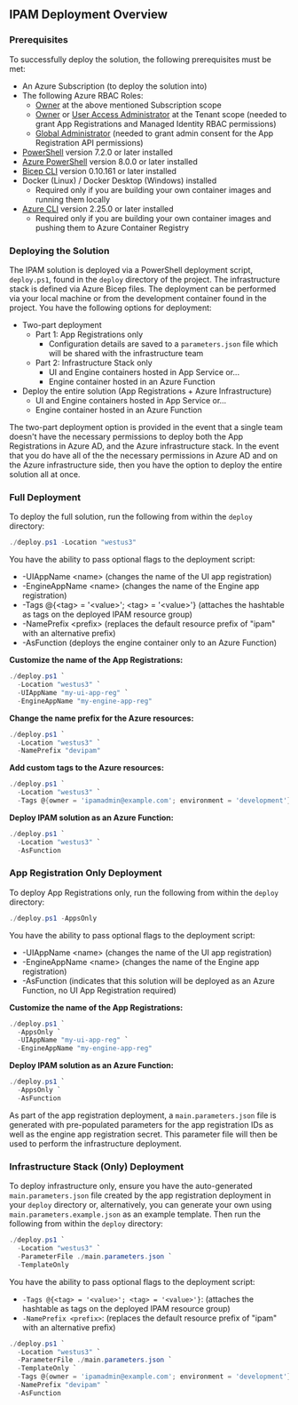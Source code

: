 ## IPAM Deployment Overview

### Prerequisites

To successfully deploy the solution, the following prerequisites must be met:

- An Azure Subscription (to deploy the solution into)
- The following Azure RBAC Roles:
  - [Owner](https://learn.microsoft.com/en-us/azure/role-based-access-control/built-in-roles#owner) at the above mentioned Subscription scope
  - [Owner](https://learn.microsoft.com/en-us/azure/role-based-access-control/built-in-roles#owner) or [User Access Administrator](https://learn.microsoft.com/en-us/azure/role-based-access-control/built-in-roles#user-access-administrator) at the Tenant scope (needed to grant App Registrations and Managed Identity RBAC permissions)
  - [Global Administrator](https://learn.microsoft.com/en-us/azure/active-directory/roles/permissions-reference#global-administrator) (needed to grant admin consent for the App Registration API permissions)
- [PowerShell](https://learn.microsoft.com/en-us/powershell/scripting/install/installing-powershell) version 7.2.0 or later installed
- [Azure PowerShell](https://learn.microsoft.com/en-us/powershell/azure/install-az-ps) version 8.0.0 or later installed
- [Bicep CLI](https://learn.microsoft.com/en-us/azure/azure-resource-manager/bicep/install) version 0.10.161 or later installed
- Docker (Linux) / Docker Desktop (Windows) installed
  - Required only if you are building your own container images and running them locally
- [Azure CLI](https://learn.microsoft.com/en-us/cli/azure/install-azure-cli) version 2.25.0 or later installed
  - Required only if you are building your own container images and pushing them to Azure Container Registry

### Deploying the Solution

The IPAM solution is deployed via a PowerShell deployment script, `deploy.ps1`,  found in the `deploy` directory of the project. The infrastructure stack is defined via Azure Bicep files. The deployment can be performed via your local machine or from the development container found in the project. You have the following options for deployment:

- Two-part deployment
  - Part 1: App Registrations only
    - Configuration details are saved to a `parameters.json` file which will be shared with the infrastructure team
  - Part 2: Infrastructure Stack only
    - UI and Engine containers hosted in App Service or...
    - Engine container hosted in an Azure Function
- Deploy the entire solution (App Registrations + Azure Infrastructure)
  - UI and Engine containers hosted in App Service or...
  - Engine container hosted in an Azure Function

The two-part deployment option is provided in the event that a single team doesn't have the necessary permissions to deploy both the App Registrations in Azure AD, and the Azure infrastructure stack. In the event that you do have all of the the necessary permissions in Azure AD and on the Azure infrastructure side, then you have the option to deploy the entire solution all at once.

### Full Deployment

To deploy the full solution, run the following from within the `deploy` directory:

```powershell
./deploy.ps1 -Location "westus3" 
 ```

You have the ability to pass optional flags to the deployment script:

- -UIAppName &lt;name&gt; (changes the name of the UI app registration)
- -EngineAppName &lt;name&gt; (changes the name of the Engine app registration)
- -Tags @{​​​​​​&lt;tag&gt; = '​&lt;value&gt;'; ​&lt;tag&gt; = '​&lt;value&gt;'}​​​​​​​​ (attaches the hashtable as tags on the deployed IPAM resource group)
- -NamePrefix &lt;prefix&gt; (replaces the default resource prefix of "ipam" with an alternative prefix)
- -AsFunction (deploys the engine container only to an Azure Function)

**Customize the name of the App Registrations:**

```powershell
./deploy.ps1 `
  -Location "westus3" `
  -UIAppName "my-ui-app-reg" `
  -EngineAppName "my-engine-app-reg"
```

**Change the name prefix for the Azure resources:**

```powershell
./deploy.ps1 `
  -Location "westus3" `
  -NamePrefix "devipam"
```

**Add custom tags to the Azure resources:**

```powershell
./deploy.ps1 `
  -Location "westus3" `
  -Tags @{owner = 'ipamadmin@example.com'; environment = 'development'}
```

**Deploy IPAM solution as an Azure Function:**

```powershell
./deploy.ps1 `
  -Location "westus3" `
  -AsFunction
```

### App Registration Only Deployment

To deploy App Registrations only, run the following from within the `deploy` directory:

```powershell
./deploy.ps1 -AppsOnly
````

You have the ability to pass optional flags to the deployment script:

- -UIAppName &lt;name&gt; (changes the name of the UI app registration)
- -EngineAppName &lt;name&gt; (changes the name of the Engine app registration)
- -AsFunction (indicates that this solution will be deployed as an Azure Function, no UI App Registration required)

**Customize the name of the App Registrations:**

```powershell
./deploy.ps1 `
  -AppsOnly `
  -UIAppName "my-ui-app-reg" `
  -EngineAppName "my-engine-app-reg"
```

**Deploy IPAM solution as an Azure Function:**

```powershell
./deploy.ps1 `
  -AppsOnly `
  -AsFunction
```

As part of the app registration deployment, a `main.parameters.json` file is generated with pre-populated parameters for the app registration IDs as well as the engine app registration secret. This parameter file will then be used to perform the infrastructure deployment.

### Infrastructure Stack (Only) Deployment

To deploy infrastructure only, ensure you have the auto-generated `main.parameters.json` file created by the app registration deployment in your `deploy` directory or, alternatively, you can generate your own using `main.parameters.example.json` as an example template. Then run the following from within the `deploy` directory:

```powershell
./deploy.ps1 `
  -Location "westus3" `
  -ParameterFile ./main.parameters.json `
  -TemplateOnly
 ```

You have the ability to pass optional flags to the deployment script:

- `-Tags @{​​​​​​<tag> = '​<value>'; ​<tag> = '​<value>'}`​​​​​​​​: (attaches the hashtable as tags on the deployed IPAM resource group)
- `-NamePrefix <prefix>`: (replaces the default resource prefix of "ipam" with an alternative prefix)

```powershell
./deploy.ps1 `
  -Location "westus3" `
  -ParameterFile ./main.parameters.json `
  -TemplateOnly `
  -Tags @{owner = 'ipamadmin@example.com'; environment = 'development'} `
  -NamePrefix "devipam" `
  -AsFunction
```
